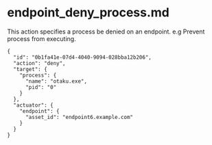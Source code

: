 
# endpoint_deny_process.md

This action specifies a process be denied on an endpoint. e.g Prevent process from executing.

```
{
  "id": "0b1fa41e-07d4-4040-9094-028bba12b206",
  "action": "deny",
  "target": {
    "process": {
      "name": "otaku.exe",
      "pid": "0"
    }
  },
  "actuator": {
    "endpoint": {
      "asset_id": "endpoint6.example.com"
    }
  }
}
```
